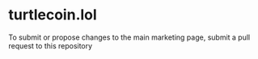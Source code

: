 # turtlecoin.lol

To submit or propose changes to the main marketing page, submit a pull request to this repository